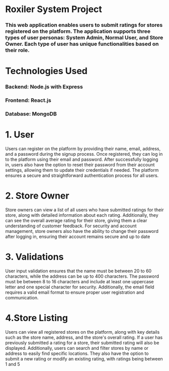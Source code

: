 #  **Roxiler System Project** 

### This web application enables users to submit ratings for stores registered on the platform. The application supports three types of user personas: System Admin, Normal User, and Store Owner. Each type of user has unique functionalities based on their role. 

# Technologies Used
### Backend: Node.js with Express 
### Frontend: React.js
### Database: MongoDB 

# 1. User
  Users can register on the platform by providing their name, email, address, and a password during the signup process. Once registered, they can log in to the platform using their email and password. After successfully logging in, users also have the option to reset their password from their account settings, allowing them to update their credentials if needed. The platform ensures a secure and straightforward authentication process for all users.
# 2. Store Owner
  Store owners can view a list of all users who have submitted ratings for their store, along with detailed information about each rating. Additionally, they can see the overall average rating for their store, giving them a clear understanding of customer feedback. For security and account management, store owners also have the ability to change their password after logging in, ensuring their account remains secure and up to date
# 3. Validations
  User input validation ensures that the name must be between 20 to 60 characters, while the address can be up to 400 characters. The password must be between 8 to 16 characters and include at least one uppercase letter and one special character for security. Additionally, the email field requires a valid email format to ensure proper user registration and communication.
# 4.Store Listing
  Users can view all registered stores on the platform, along with key details such as the store name, address, and the store's overall rating. If a user has previously submitted a rating for a store, their submitted rating will also be displayed. Additionally, users can search and filter stores by name or address to easily find specific locations. They also have the option to submit a new rating or modify an existing rating, with ratings being between 1 and 5
  

